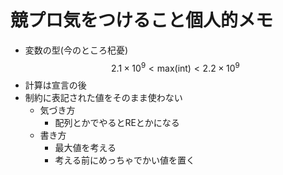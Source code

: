 <script type="text/javascript" async src="https://cdnjs.cloudflare.com/ajax/libs/mathjax/2.7.7/MathJax.js?config=TeX-MML-AM_CHTML">
</script>
<script type="text/x-mathjax-config">
 MathJax.Hub.Config({
 tex2jax: {
 inlineMath: [['$', '$'] ],
 displayMath: [ ['$$','$$'], ["\\[","\\]"] ]
 }
 });
</script>
# 競プロ気をつけること個人的メモ
- 変数の型(今のところ杞憂)
$$2.1\times10^9\lt\mathrm{max(int)}\lt2.2\times10^9$$
- 計算は宣言の後
- 制約に表記された値をそのまま使わない
    - 気づき方
        - 配列とかでやるとREとかになる
    - 書き方
        - 最大値を考える
        - 考える前にめっちゃでかい値を置く